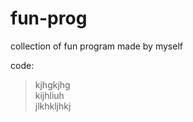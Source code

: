 # fun-prog
collection of fun program made by myself  
  
code:  
> kjhgkjhg  
> kijhliuh  
> jlkhkljhkj
